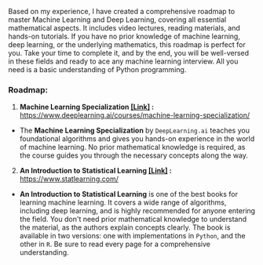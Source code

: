 Based on my experience, I have created a comprehensive roadmap to master Machine Learning and Deep Learning, covering all essential mathematical aspects. It includes video lectures, reading materials, and hands-on tutorials. If you have no prior knowledge of machine learning, deep learning, or the underlying mathematics, this roadmap is perfect for you. Take your time to complete it, and by the end, you will be well-versed in these fields and ready to ace any machine learning interview. All you need is a basic understanding of Python programming.

### Roadmap:

1. **Machine Learning Specialization <a href="https://www.deeplearning.ai/courses/machine-learning-specialization/">[Link]</a> :** https://www.deeplearning.ai/courses/machine-learning-specialization/

- The **Machine Learning Specialization** by `DeepLearning.ai` teaches you foundational algorithms and gives you hands-on experience in the world of machine learning. No prior mathematical knowledge is required, as the course guides you through the necessary concepts along the way.

2. **An Introduction to Statistical Learning <a href="https://www.statlearning.com/">[Link]</a> :** https://www.statlearning.com/

- **An Introduction to Statistical Learning** is one of the best books for learning machine learning. It covers a wide range of algorithms, including deep learning, and is highly recommended for anyone entering the field. You don't need prior mathematical knowledge to understand the material, as the authors explain concepts clearly. The book is available in two versions: one with implementations in `Python`, and the other in `R`. Be sure to read every page for a comprehensive understanding.